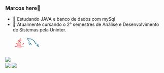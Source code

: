 ### Marcos here👋 
- 🌱 Estudando JAVA e banco de dados com mySql
- 📕 Atualmente cursando o 2° semestres de Análise e Desenvolvimento de Sistemas pela Uninter.
  <div style="display: inline_block"><br>
  <img align="center" alt="Rafa-Java" height="30" width="40" src="https://raw.githubusercontent.com/devicons/devicon/master/icons/java/java-plain.svg">
  <img align="center" alt="Rafa-mysql" height="30" width="40" src="https://raw.githubusercontent.com/devicons/devicon/master/icons/mysql/mysql-plain.svg">
</div>
  
  ##
 
<div>
  <a href = "mailto:marcos2002maciel@gmail.com"><img src="https://img.shields.io/badge/-Gmail-%23333?style=for-the-badge&logo=gmail&logoColor=white" target="_blank"></a>
</div>

<picture>
  <source
    srcset="https://github-readme-stats.vercel.app/api?username=MarcosAbr02&show_icons=true&theme=midnight-purple"
    media="(prefers-color-scheme: dark)"
  />
  <source
    srcset="https://github-readme-stats.vercel.app/api?username=MarcosAbr02&show_icons=true"
    media="(prefers-color-scheme: dark), (prefers-color-scheme: dark)"
  />
  <img src="https://github-readme-stats.vercel.app/api?username=MarcosAbr02&show_icons=true" />
</picture>

<a href="https://github.com/MarcosAbr02">
  <img height=205 algin="center" src="https://github-readme-stats.vercel.app/api/top-langs?username=MarcosAbr02&layout=compact&langs_count=8&card_width=320" />
</a>
  
